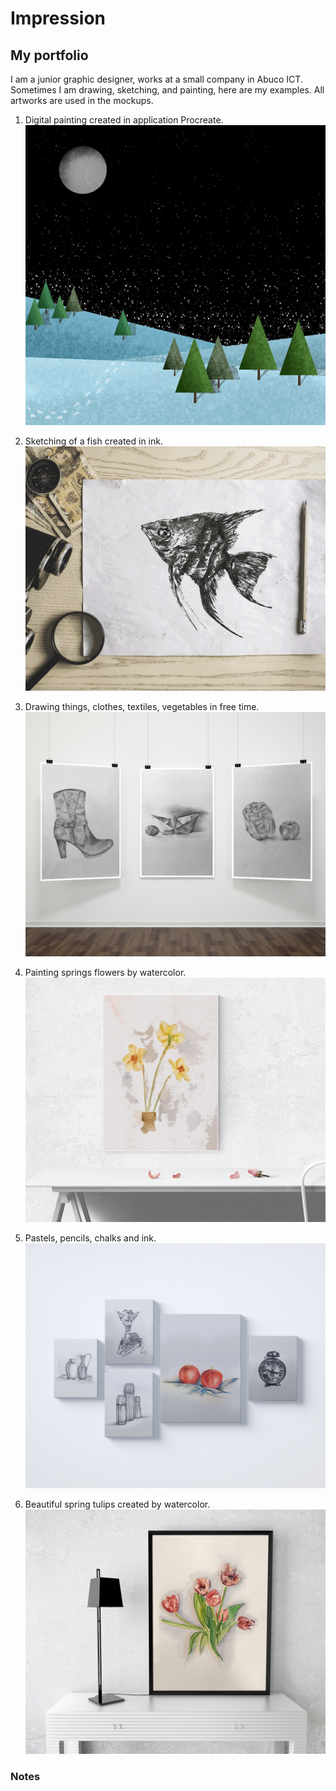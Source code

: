 # Impression

## My portfolio

I am a junior graphic designer, works at a small company in Abuco ICT. Sometimes I am drawing, sketching, and painting, here are my examples. All artworks are used in the mockups.

1. Digital painting created in application Procreate.
![image](00-composition/img/1.jpg)

2. Sketching of a fish created in ink.
![image](00-composition/img/2.jpg)

3. Drawing things, clothes, textiles, vegetables in free time.
![image](00-composition/img/3.jpg)

4. Painting springs flowers by watercolor.
![image](00-composition/img/4.jpg)

5. Pastels, pencils, chalks and ink.
![image](00-composition/img/5.jpg)

6. Beautiful spring tulips created by watercolor.
![image](00-composition/img/6.jpg)

### Notes
